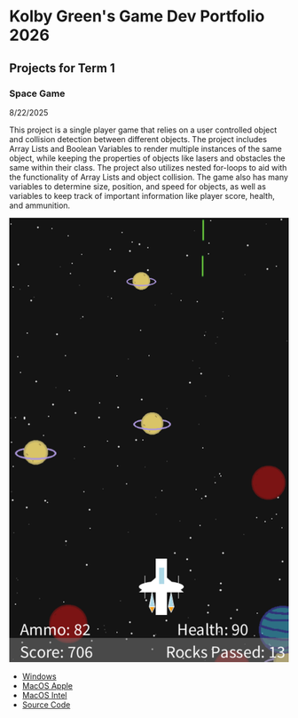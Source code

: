 # Kolby Green's Game Dev Portfolio 2026

## Projects for Term 1

### Space Game

8/22/2025

This project is a single player game that relies on a user controlled object and collision detection between different objects.  The project includes Array Lists and Boolean Variables to render multiple instances of the same object, while keeping the properties of objects like lasers and obstacles the same within their class.  The project also utilizes nested for-loops to aid with the functionality of Array Lists and object collision.  The game also has many variables to determine size, position, and speed for objects, as well as variables to keep track of important information like player score, health, and ammunition.

![Running Game](https://github.com/KGr33n05/GamingDevelopmentPortfolio/blob/main/images/SpaceGame01.png?raw=true)

* [Windows](https://github.com/KGr33n05/GamingDevelopmentPortfolio/blob/main/src/SpaceGame/windows-amd64.zip)
* [MacOS Apple](https://github.com/KGr33n05/GamingDevelopmentPortfolio/blob/main/src/SpaceGame/macos-aarch64.zip)
* [MacOS Intel](https://github.com/KGr33n05/GamingDevelopmentPortfolio/blob/main/src/SpaceGame/macos-x86_64.zip)
* [Source Code](https://github.com/KGr33n05/GamingDevelopmentPortfolio/tree/main/src/SpaceGame)
